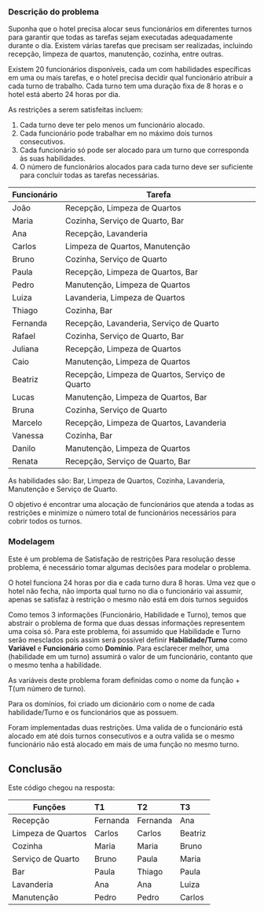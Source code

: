 ### Descrição do problema

Suponha que o hotel precisa alocar seus funcionários em diferentes turnos para garantir que todas as tarefas sejam executadas adequadamente durante o dia. Existem várias tarefas que precisam ser realizadas, incluindo recepção, limpeza de quartos, manutenção, cozinha, entre outras.

Existem 20 funcionários disponíveis, cada um com habilidades específicas em uma ou mais tarefas, e o hotel precisa decidir qual funcionário atribuir a cada turno de trabalho. Cada turno tem uma duração fixa de 8 horas e o hotel está aberto 24 horas por dia.

As restrições a serem satisfeitas incluem:
1.  Cada turno deve ter pelo menos um funcionário alocado.
2.  Cada funcionário pode trabalhar em no máximo dois turnos consecutivos.
3.  Cada funcionário só pode ser alocado para um turno que corresponda às suas habilidades.
4.  O número de funcionários alocados para cada turno deve ser suficiente para concluir todas as tarefas necessárias.

Funcionário | Tarefa
----|----
João | Recepção, Limpeza de Quartos
Maria | Cozinha, Serviço de Quarto, Bar
Ana | Recepção, Lavanderia
Carlos | Limpeza de Quartos, Manutenção
Bruno | Cozinha, Serviço de Quarto
Paula | Recepção, Limpeza de Quartos, Bar
Pedro | Manutenção, Limpeza de Quartos
Luiza | Lavanderia, Limpeza de Quartos
Thiago | Cozinha, Bar
Fernanda | Recepção, Lavanderia, Serviço de Quarto
Rafael | Cozinha, Serviço de Quarto, Bar
Juliana | Recepção, Limpeza de Quartos
Caio | Manutenção, Limpeza de Quartos
Beatriz | Recepção, Limpeza de Quartos, Serviço de Quarto
Lucas | Manutenção, Limpeza de Quartos, Bar
Bruna | Cozinha, Serviço de Quarto
Marcelo | Recepção, Limpeza de Quartos, Lavanderia
Vanessa | Cozinha, Bar
Danilo | Manutenção, Limpeza de Quartos
Renata | Recepção, Serviço de Quarto, Bar

As habilidades são:
Bar, Limpeza de Quartos, Cozinha, Lavanderia, Manutenção e Serviço de Quarto.

O objetivo é encontrar uma alocação de funcionários que atenda a todas as restrições e minimize o número total de funcionários necessários para cobrir todos os turnos.

### Modelagem

Este é um problema de Satisfação de restrições
Para resolução desse problema, é necessário tomar algumas decisões para modelar o problema. 

O hotel funciona 24 horas por dia e cada turno dura 8 horas. Uma vez que o hotel não fecha, não importa qual turno no dia o funcionário vai assumir, apenas se satisfaz à restrição o mesmo não está em dois turnos seguidos

Como temos 3 informações (Funcionário, Habilidade e Turno), temos que abstrair o problema de forma que duas dessas informações representem uma coisa só. Para este problema, foi assumido que Habilidade e Turno serão mesclados pois assim será possível definir **Habilidade/Turno** como **Variável** e **Funcionário** como **Domínio**. Para esclarecer melhor, uma (habilidade em um turno) assumirá o valor de um funcionário, contanto que o mesmo tenha a habilidade. 

As variáveis deste problema foram definidas como o nome da função + T(um número de turno).

Para os domínios, foi criado um dicionário com o nome de cada habilidade/Turno e os funcionários que as possuem.

Foram implementadas duas restrições. Uma valida de o funcionário está alocado em até dois turnos consecutivos e a outra valida se o mesmo funcionário não está alocado em mais de uma função no mesmo turno.

## Conclusão

Este código chegou na resposta:

|            Funções      |   T1     |   T2     |  T3     |
|------------------------|:--------|:--------|:--------|
| Recepção               | Fernanda | Fernanda | Ana     |
| Limpeza de Quartos     | Carlos   | Carlos   | Beatriz |
| Cozinha                | Maria    | Maria    | Bruno   |
| Serviço de Quarto      | Bruno    | Paula    | Maria   |
| Bar                    | Paula    | Thiago   | Paula   |
| Lavanderia             | Ana      | Ana      | Luiza   |
| Manutenção             | Pedro    | Pedro    | Carlos  |

